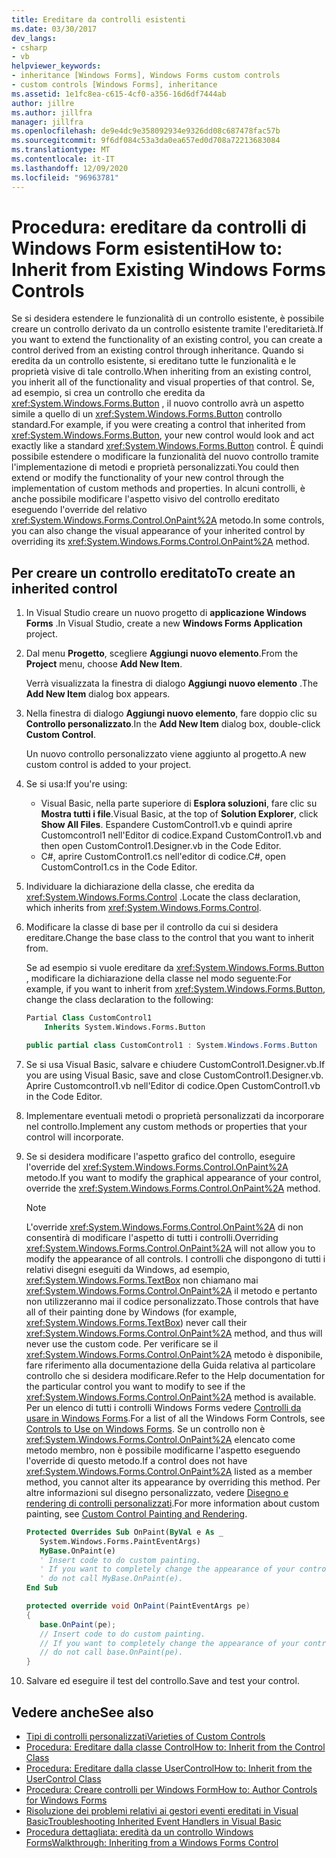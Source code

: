 ```yaml
---
title: Ereditare da controlli esistenti
ms.date: 03/30/2017
dev_langs:
- csharp
- vb
helpviewer_keywords:
- inheritance [Windows Forms], Windows Forms custom controls
- custom controls [Windows Forms], inheritance
ms.assetid: 1e1fc8ea-c615-4cf0-a356-16d6df7444ab
author: jillre
ms.author: jillfra
manager: jillfra
ms.openlocfilehash: de9e4dc9e358092934e9326dd08c687478fac57b
ms.sourcegitcommit: 9f6df084c53a3da0ea657ed0d708a72213683084
ms.translationtype: MT
ms.contentlocale: it-IT
ms.lasthandoff: 12/09/2020
ms.locfileid: "96963781"
---
```

# <a name="how-to-inherit-from-existing-windows-forms-controls"></a><span data-ttu-id="d7cfe-102">Procedura: ereditare da controlli di Windows Form esistenti</span><span class="sxs-lookup"><span data-stu-id="d7cfe-102">How to: Inherit from Existing Windows Forms Controls</span></span>

<span data-ttu-id="d7cfe-103">Se si desidera estendere le funzionalità di un controllo esistente, è possibile creare un controllo derivato da un controllo esistente tramite l'ereditarietà.</span><span class="sxs-lookup"><span data-stu-id="d7cfe-103">If you want to extend the functionality of an existing control, you can create a control derived from an existing control through inheritance.</span></span> <span data-ttu-id="d7cfe-104">Quando si eredita da un controllo esistente, si ereditano tutte le funzionalità e le proprietà visive di tale controllo.</span><span class="sxs-lookup"><span data-stu-id="d7cfe-104">When inheriting from an existing control, you inherit all of the functionality and visual properties of that control.</span></span> <span data-ttu-id="d7cfe-105">Se, ad esempio, si crea un controllo che eredita da <xref:System.Windows.Forms.Button> , il nuovo controllo avrà un aspetto simile a quello di un <xref:System.Windows.Forms.Button> controllo standard.</span><span class="sxs-lookup"><span data-stu-id="d7cfe-105">For example, if you were creating a control that inherited from <xref:System.Windows.Forms.Button>, your new control would look and act exactly like a standard <xref:System.Windows.Forms.Button> control.</span></span> <span data-ttu-id="d7cfe-106">È quindi possibile estendere o modificare la funzionalità del nuovo controllo tramite l'implementazione di metodi e proprietà personalizzati.</span><span class="sxs-lookup"><span data-stu-id="d7cfe-106">You could then extend or modify the functionality of your new control through the implementation of custom methods and properties.</span></span> <span data-ttu-id="d7cfe-107">In alcuni controlli, è anche possibile modificare l'aspetto visivo del controllo ereditato eseguendo l'override del relativo <xref:System.Windows.Forms.Control.OnPaint%2A> metodo.</span><span class="sxs-lookup"><span data-stu-id="d7cfe-107">In some controls, you can also change the visual appearance of your inherited control by overriding its <xref:System.Windows.Forms.Control.OnPaint%2A> method.</span></span>

## <a name="to-create-an-inherited-control"></a><span data-ttu-id="d7cfe-108">Per creare un controllo ereditato</span><span class="sxs-lookup"><span data-stu-id="d7cfe-108">To create an inherited control</span></span>

1. <span data-ttu-id="d7cfe-109">In Visual Studio creare un nuovo progetto di **applicazione Windows Forms** .</span><span class="sxs-lookup"><span data-stu-id="d7cfe-109">In Visual Studio, create a new **Windows Forms Application** project.</span></span>

1. <span data-ttu-id="d7cfe-110">Dal menu **Progetto**, scegliere **Aggiungi nuovo elemento**.</span><span class="sxs-lookup"><span data-stu-id="d7cfe-110">From the **Project** menu, choose **Add New Item**.</span></span>

    <span data-ttu-id="d7cfe-111">Verrà visualizzata la finestra di dialogo **Aggiungi nuovo elemento** .</span><span class="sxs-lookup"><span data-stu-id="d7cfe-111">The **Add New Item** dialog box appears.</span></span>

1. <span data-ttu-id="d7cfe-112">Nella finestra di dialogo **Aggiungi nuovo elemento**, fare doppio clic su **Controllo personalizzato**.</span><span class="sxs-lookup"><span data-stu-id="d7cfe-112">In the **Add New Item** dialog box, double-click **Custom Control**.</span></span>

    <span data-ttu-id="d7cfe-113">Un nuovo controllo personalizzato viene aggiunto al progetto.</span><span class="sxs-lookup"><span data-stu-id="d7cfe-113">A new custom control is added to your project.</span></span>

1. <span data-ttu-id="d7cfe-114">Se si usa:</span><span class="sxs-lookup"><span data-stu-id="d7cfe-114">If you're using:</span></span>

    - <span data-ttu-id="d7cfe-115">Visual Basic, nella parte superiore di **Esplora soluzioni**, fare clic su **Mostra tutti i file**.</span><span class="sxs-lookup"><span data-stu-id="d7cfe-115">Visual Basic, at the top of **Solution Explorer**, click **Show All Files**.</span></span> <span data-ttu-id="d7cfe-116">Espandere CustomControl1.vb e quindi aprire Customcontrol1 nell'Editor di codice.</span><span class="sxs-lookup"><span data-stu-id="d7cfe-116">Expand CustomControl1.vb and then open CustomControl1.Designer.vb in the Code Editor.</span></span>
    - <span data-ttu-id="d7cfe-117">C#, aprire CustomControl1.cs nell'editor di codice.</span><span class="sxs-lookup"><span data-stu-id="d7cfe-117">C#, open CustomControl1.cs in the Code Editor.</span></span>

1. <span data-ttu-id="d7cfe-118">Individuare la dichiarazione della classe, che eredita da <xref:System.Windows.Forms.Control> .</span><span class="sxs-lookup"><span data-stu-id="d7cfe-118">Locate the class declaration, which inherits from <xref:System.Windows.Forms.Control>.</span></span>

1. <span data-ttu-id="d7cfe-119">Modificare la classe di base per il controllo da cui si desidera ereditare.</span><span class="sxs-lookup"><span data-stu-id="d7cfe-119">Change the base class to the control that you want to inherit from.</span></span>

     <span data-ttu-id="d7cfe-120">Se ad esempio si vuole ereditare da <xref:System.Windows.Forms.Button> , modificare la dichiarazione della classe nel modo seguente:</span><span class="sxs-lookup"><span data-stu-id="d7cfe-120">For example, if you want to inherit from <xref:System.Windows.Forms.Button>, change the class declaration to the following:</span></span>

    ```vb
    Partial Class CustomControl1
        Inherits System.Windows.Forms.Button
    ```

    ```csharp
    public partial class CustomControl1 : System.Windows.Forms.Button
    ```

1. <span data-ttu-id="d7cfe-121">Se si usa Visual Basic, salvare e chiudere CustomControl1.Designer.vb.</span><span class="sxs-lookup"><span data-stu-id="d7cfe-121">If you are using Visual Basic, save and close CustomControl1.Designer.vb.</span></span> <span data-ttu-id="d7cfe-122">Aprire Customcontrol1.vb nell'Editor di codice.</span><span class="sxs-lookup"><span data-stu-id="d7cfe-122">Open CustomControl1.vb in the Code Editor.</span></span>

1. <span data-ttu-id="d7cfe-123">Implementare eventuali metodi o proprietà personalizzati da incorporare nel controllo.</span><span class="sxs-lookup"><span data-stu-id="d7cfe-123">Implement any custom methods or properties that your control will incorporate.</span></span>

1. <span data-ttu-id="d7cfe-124">Se si desidera modificare l'aspetto grafico del controllo, eseguire l'override del <xref:System.Windows.Forms.Control.OnPaint%2A> metodo.</span><span class="sxs-lookup"><span data-stu-id="d7cfe-124">If you want to modify the graphical appearance of your control, override the <xref:System.Windows.Forms.Control.OnPaint%2A> method.</span></span>

    > [!NOTE]
    > <span data-ttu-id="d7cfe-125">L'override <xref:System.Windows.Forms.Control.OnPaint%2A> di non consentirà di modificare l'aspetto di tutti i controlli.</span><span class="sxs-lookup"><span data-stu-id="d7cfe-125">Overriding <xref:System.Windows.Forms.Control.OnPaint%2A> will not allow you to modify the appearance of all controls.</span></span> <span data-ttu-id="d7cfe-126">I controlli che dispongono di tutti i relativi disegni eseguiti da Windows, ad esempio, <xref:System.Windows.Forms.TextBox> non chiamano mai <xref:System.Windows.Forms.Control.OnPaint%2A> il metodo e pertanto non utilizzeranno mai il codice personalizzato.</span><span class="sxs-lookup"><span data-stu-id="d7cfe-126">Those controls that have all of their painting done by Windows (for example, <xref:System.Windows.Forms.TextBox>) never call their <xref:System.Windows.Forms.Control.OnPaint%2A> method, and thus will never use the custom code.</span></span> <span data-ttu-id="d7cfe-127">Per verificare se il <xref:System.Windows.Forms.Control.OnPaint%2A> metodo è disponibile, fare riferimento alla documentazione della Guida relativa al particolare controllo che si desidera modificare.</span><span class="sxs-lookup"><span data-stu-id="d7cfe-127">Refer to the Help documentation for the particular control you want to modify to see if the <xref:System.Windows.Forms.Control.OnPaint%2A> method is available.</span></span> <span data-ttu-id="d7cfe-128">Per un elenco di tutti i controlli Windows Forms vedere [Controlli da usare in Windows Forms](controls-to-use-on-windows-forms.md).</span><span class="sxs-lookup"><span data-stu-id="d7cfe-128">For a list of all the Windows Form Controls, see [Controls to Use on Windows Forms](controls-to-use-on-windows-forms.md).</span></span> <span data-ttu-id="d7cfe-129">Se un controllo non è <xref:System.Windows.Forms.Control.OnPaint%2A> elencato come metodo membro, non è possibile modificarne l'aspetto eseguendo l'override di questo metodo.</span><span class="sxs-lookup"><span data-stu-id="d7cfe-129">If a control does not have <xref:System.Windows.Forms.Control.OnPaint%2A> listed as a member method, you cannot alter its appearance by overriding this method.</span></span> <span data-ttu-id="d7cfe-130">Per altre informazioni sul disegno personalizzato, vedere [Disegno e rendering di controlli personalizzati](custom-control-painting-and-rendering.md).</span><span class="sxs-lookup"><span data-stu-id="d7cfe-130">For more information about custom painting, see [Custom Control Painting and Rendering](custom-control-painting-and-rendering.md).</span></span>

    ```vb
    Protected Overrides Sub OnPaint(ByVal e As _
       System.Windows.Forms.PaintEventArgs)
       MyBase.OnPaint(e)
       ' Insert code to do custom painting.
       ' If you want to completely change the appearance of your control,
       ' do not call MyBase.OnPaint(e).
    End Sub
    ```

    ```csharp
    protected override void OnPaint(PaintEventArgs pe)
    {
       base.OnPaint(pe);
       // Insert code to do custom painting.
       // If you want to completely change the appearance of your control,
       // do not call base.OnPaint(pe).
    }
    ```

1. <span data-ttu-id="d7cfe-131">Salvare ed eseguire il test del controllo.</span><span class="sxs-lookup"><span data-stu-id="d7cfe-131">Save and test your control.</span></span>

## <a name="see-also"></a><span data-ttu-id="d7cfe-132">Vedere anche</span><span class="sxs-lookup"><span data-stu-id="d7cfe-132">See also</span></span>

- [<span data-ttu-id="d7cfe-133">Tipi di controlli personalizzati</span><span class="sxs-lookup"><span data-stu-id="d7cfe-133">Varieties of Custom Controls</span></span>](varieties-of-custom-controls.md)
- [<span data-ttu-id="d7cfe-134">Procedura: Ereditare dalla classe Control</span><span class="sxs-lookup"><span data-stu-id="d7cfe-134">How to: Inherit from the Control Class</span></span>](how-to-inherit-from-the-control-class.md)
- [<span data-ttu-id="d7cfe-135">Procedura: Ereditare dalla classe UserControl</span><span class="sxs-lookup"><span data-stu-id="d7cfe-135">How to: Inherit from the UserControl Class</span></span>](how-to-inherit-from-the-usercontrol-class.md)
- [<span data-ttu-id="d7cfe-136">Procedura: Creare controlli per Windows Form</span><span class="sxs-lookup"><span data-stu-id="d7cfe-136">How to: Author Controls for Windows Forms</span></span>](how-to-author-controls-for-windows-forms.md)
- [<span data-ttu-id="d7cfe-137">Risoluzione dei problemi relativi ai gestori eventi ereditati in Visual Basic</span><span class="sxs-lookup"><span data-stu-id="d7cfe-137">Troubleshooting Inherited Event Handlers in Visual Basic</span></span>](/dotnet/visual-basic/programming-guide/language-features/events/troubleshooting-inherited-event-handlers)
- [<span data-ttu-id="d7cfe-138">Procedura dettagliata: eredità da un controllo Windows Forms</span><span class="sxs-lookup"><span data-stu-id="d7cfe-138">Walkthrough: Inheriting from a Windows Forms Control</span></span>](walkthrough-inheriting-from-a-windows-forms-control-with-visual-csharp.md)
